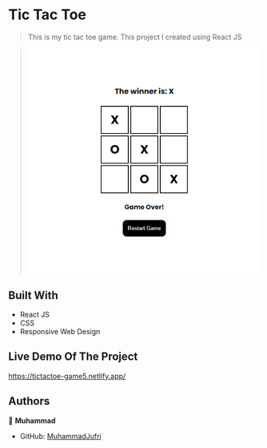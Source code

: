# Tic Tac Toe

> This is my tic tac toe game. This project I created using React JS

> ![screenshot](screenshot.png)

## Built With

- React JS
- CSS
- Responsive Web Design

## Live Demo Of The Project

https://tictactoe-game5.netlify.app/

## Authors

👤 **Muhammad**

- GitHub: [MuhammadJufri](https://github.com/MuhammadJufri)
